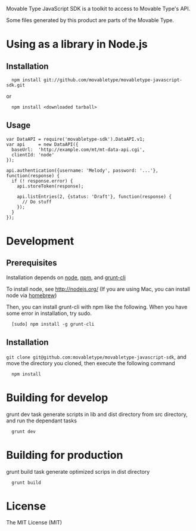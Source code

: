 Movable Type JavaScript SDK is a toolkit to access to Movable Type's API.

Some files generated by this product are parts of the Movable Type.

# Using as a library in Node.js

## Installation

```
  npm install git://github.com/movabletype/movabletype-javascript-sdk.git
```

or

```
  npm install <downloaded tarball>
```

## Usage

```
var DataAPI = require('movabletype-sdk').DataAPI.v1;
var api     = new DataAPI({
  baseUrl:  'http://example.com/mt/mt-data-api.cgi',
  clientId: 'node'
});

api.authentication({username: 'Melody', password: '...'}, function(response) {
  if (! response.error) {
    api.storeToken(response);

    api.listEntries(2, {status: 'Draft'}, function(response) {
      // Do stuff
    });
  }
});
```

# Development

## Prerequisites
Installation depends on [node](http://nodejs.org/), [npm](https://npmjs.org/), and [grunt-cli](http://gruntjs.com/)

To install node, see http://nodejs.org/ (If you are using Mac, you can install node via [homebrew](http://mxcl.github.io/homebrew/))

Then, you can install grunt-cli with npm like the following. When you have some error in installation, try sudo.

```
  [sudo] npm install -g grunt-cli
```

## Installation
`git clone git@github.com:movabletype/movabletype-javascript-sdk`, and move the directory you cloned, then execute the following command

```
  npm install
```

# Building for develop
grunt dev task generate scripts in lib and dist directory from src directory, and run the dependant tasks

```
  grunt dev
```

# Building for production
grunt build task generate optimized scrips in dist directory

```
  grunt build
```

# License
The MIT License (MIT)
